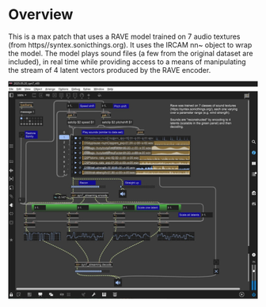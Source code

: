 
# Overview

This is a max patch that uses a RAVE model trained on 7 audio textures (from https//syntex.sonicthings.org).  It uses the IRCAM nn~ object to wrap the model. The model plays sound files (a few from the original dataset are included), in real time while providing access to a means of manipulating the stream of 4 latent vectors produced by the RAVE encoder. 

![](.\images\RaveSyn7_v3_sm.jpg)